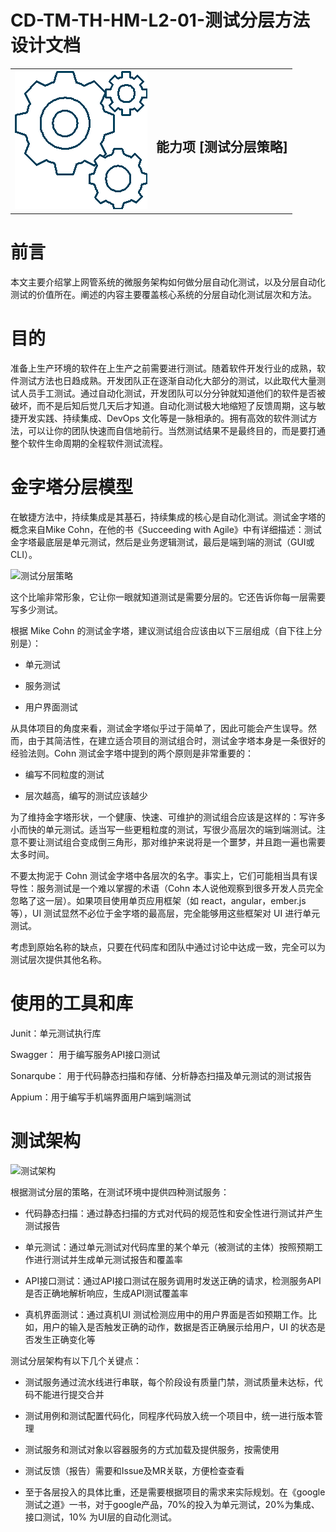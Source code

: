 # CD-TM-TH-HM-L2-01-测试分层方法设计文档


<table border="0" bordercolor="#FFFFFF">
  <tr>
    <th><img alt="title pic" src="../../docs/imgs/DevOps流程/DevOps_Gears.png"></th>
    <th><h1 style="font-size:150%">能力项  [测试分层策略]</h1></th>
  </tr>
</table>


# 前言

本文主要介绍掌上网管系统的微服务架构如何做分层自动化测试，以及分层自动化测试的价值所在。阐述的内容主要覆盖核心系统的分层自动化测试层次和方法。

# 目的

准备上生产环境的软件在上生产之前需要进行测试。随着软件开发行业的成熟，软件测试方法也日趋成熟。开发团队正在逐渐自动化大部分的测试，以此取代大量测试人员手工测试。通过自动化测试，开发团队可以分分钟就知道他们的软件是否被破坏，而不是后知后觉几天后才知道。自动化测试极大地缩短了反馈周期，这与敏捷开发实践、持续集成、DevOps 文化等是一脉相承的。拥有高效的软件测试方法，可以让你的团队快速而自信地前行。当然测试结果不是最终目的，而是要打通整个软件生命周期的全程软件测试流程。

# 金字塔分层模型

在敏捷方法中，持续集成是其基石，持续集成的核心是自动化测试。测试金字塔的概念来自Mike Cohn，在他的书《Succeeding with Agile》中有详细描述：测试金字塔最底层是单元测试，然后是业务逻辑测试，最后是端到端的测试（GUI或CLI）。

<img alt="测试分层策略" src="../../docs/imgs/DevOps流程/Testing Layer.png">

这个比喻非常形象，它让你一眼就知道测试是需要分层的。它还告诉你每一层需要写多少测试。

根据 Mike Cohn 的测试金字塔，建议测试组合应该由以下三层组成（自下往上分别是）：

- 单元测试

- 服务测试
- 用户界面测试

从具体项目的角度来看，测试金字塔似乎过于简单了，因此可能会产生误导。然而，由于其简洁性，在建立适合项目的测试组合时，测试金字塔本身是一条很好的经验法则。Cohn 测试金字塔中提到的两个原则是非常重要的：

- 编写不同粒度的测试

- 层次越高，编写的测试应该越少

为了维持金字塔形状，一个健康、快速、可维护的测试组合应该是这样的：写许多小而快的单元测试。适当写一些更粗粒度的测试，写很少高层次的端到端测试。注意不要让测试组合变成倒三角形，那对维护来说将是一个噩梦，并且跑一遍也需要太多时间。

不要太拘泥于 Cohn 测试金字塔中各层次的名字。事实上，它们可能相当具有误导性：服务测试是一个难以掌握的术语（Cohn 本人说他观察到很多开发人员完全忽略了这一层）。如果项目使用单页应用框架（如 react，angular，ember.js 等），UI 测试显然不必位于金字塔的最高层，完全能够用这些框架对 UI 进行单元测试。

考虑到原始名称的缺点，只要在代码库和团队中通过讨论中达成一致，完全可以为测试层次提供其他名称。

# 使用的工具和库

Junit：单元测试执行库

Swagger： 用于编写服务API接口测试

Sonarqube： 用于代码静态扫描和存储、分析静态扫描及单元测试的测试报告

Appium：用于编写手机端界面用户端到端测试

# 测试架构

<img alt="测试架构" src="../../docs/imgs/DevOps流程/Testing Process.png">

根据测试分层的策略，在测试环境中提供四种测试服务：

- 代码静态扫描：通过静态扫描的方式对代码的规范性和安全性进行测试并产生测试报告

- 单元测试：通过单元测试对代码库里的某个单元（被测试的主体）按照预期工作进行测试并生成单元测试报告和覆盖率

- API接口测试：通过API接口测试在服务调用时发送正确的请求，检测服务API是否正确地解析响应，生成API测试覆盖率

- 真机界面测试：通过真机UI 测试检测应用中的用户界面是否如预期工作。比如，用户的输入是否触发正确的动作，数据是否正确展示给用户，UI 的状态是否发生正确变化等

测试分层架构有以下几个关键点：

- 测试服务通过流水线进行串联，每个阶段设有质量门禁，测试质量未达标，代码不能进行提交合并

- 测试用例和测试配置代码化，同程序代码放入统一个项目中，统一进行版本管理

- 测试服务和测试对象以容器服务的方式加载及提供服务，按需使用

- 测试反馈（报告）需要和Issue及MR关联，方便检查查看

- 至于各层投入的具体比重，还是需要根据项目的需求来实际规划。在《google 测试之道》一书，对于google产品，70%的投入为单元测试，20%为集成、接口测试，10% 为UI层的自动化测试。
